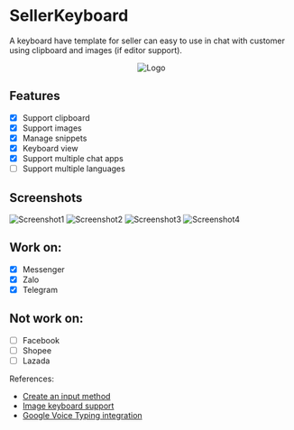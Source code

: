 # SellerKeyboard

A keyboard have template for seller can easy to use in chat with customer using clipboard and
images (if editor support).

<p align="center">
  <img src="./images/logo.png" alt="Logo" />
</p>

## Features

- [x] Support clipboard
- [x] Support images
- [x] Manage snippets
- [x] Keyboard view
- [x] Support multiple chat apps
- [ ] Support multiple languages

## Screenshots

![Screenshot1](images/screenshot_add_snippets.png)
![Screenshot2](images/screenshot_add_snippet_images.png)
![Screenshot3](images/screenshot_manage_snippets.png)
![Screenshot4](images/screenshot_keyboard_view.png)

## Work on:

- [x] Messenger
- [x] Zalo
- [x] Telegram

## Not work on:

- [ ] Facebook
- [ ] Shopee
- [ ] Lazada

References:

- [Create an input method](https://developer.android.com/develop/ui/views/touch-and-input/creating-input-method)
- [Image keyboard support](https://developer.android.com/develop/ui/views/touch-and-input/image-keyboard)
- [Google Voice Typing integration](https://github.com/johnjamesmiller/google-voice-typing-integration)